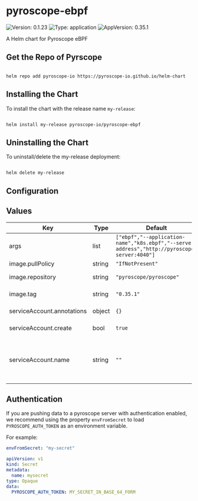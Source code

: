 # pyroscope-ebpf

![Version: 0.1.23](https://img.shields.io/badge/Version-0.1.23-informational?style=flat-square) ![Type: application](https://img.shields.io/badge/Type-application-informational?style=flat-square) ![AppVersion: 0.35.1](https://img.shields.io/badge/AppVersion-0.35.1-informational?style=flat-square)

A Helm chart for Pyroscope eBPF

## Get the Repo of Pyrscope

```console

helm repo add pyroscope-io https://pyroscope-io.github.io/helm-chart

```

## Installing the Chart

To install the chart with the release name `my-release`:

```console

helm install my-release pyroscope-io/pyroscope-ebpf

```

## Uninstalling the Chart

To uninstall/delete the my-release deployment:

```console

helm delete my-release

```

## Configuration

## Values

| Key | Type | Default | Description |
|-----|------|---------|-------------|
| args | list | `["ebpf","--application-name","k8s.ebpf","--server-address","http://pyroscope-server:4040"]` | Arguments to be passed to the pyroscope binary |
| image.pullPolicy | string | `"IfNotPresent"` | Image pull policy |
| image.repository | string | `"pyroscope/pyroscope"` | image to use for deploying |
| image.tag | string | `"0.35.1"` | Tag for pyroscope image to use |
| serviceAccount.annotations | object | `{}` | ServiceAccount annotations |
| serviceAccount.create | bool | `true` | Create service account |
| serviceAccount.name | string | `""` | Service account name to use, when empty will be set to created account if serviceAccount.create is set else to default |

## Authentication

If you are pushing data to a pyroscope server with authentication enabled,
we recommend using the property `envFromSecret` to load `PYROSCOPE_AUTH_TOKEN` as an environment variable.

For example:
```yaml
envFromSecret: "my-secret"
```

```yaml
apiVersion: v1
kind: Secret
metadata:
  name: mysecret
type: Opaque
data:
  PYROSCOPE_AUTH_TOKEN: MY_SECRET_IN_BASE_64_FORM
```
